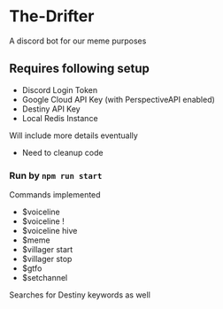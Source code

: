 # The-Drifter
A discord bot for our meme purposes


## Requires following setup

* Discord Login Token
* Google Cloud API Key (with PerspectiveAPI enabled)
* Destiny API Key
* Local Redis Instance

Will include more details eventually
* Need to cleanup code

### Run by `npm run start`

Commands implemented
* $voiceline
* $voiceline !
* $voiceline hive
* $meme
* $villager start
* $villager stop
* $gtfo
* $setchannel

Searches for Destiny keywords as well
